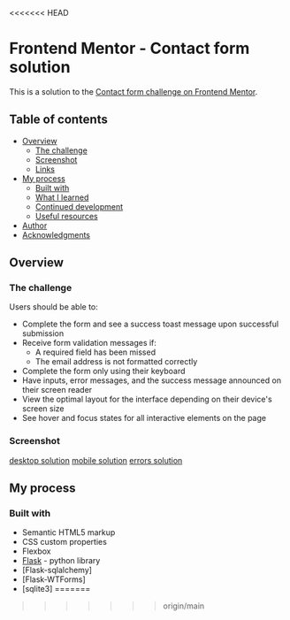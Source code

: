 <<<<<<< HEAD
# Frontend Mentor - Contact form solution

This is a solution to the [Contact form challenge on Frontend Mentor](https://www.frontendmentor.io/challenges/contact-form--G-hYlqKJj).
## Table of contents

- [Overview](#overview)
  - [The challenge](#the-challenge)
  - [Screenshot](#screenshot)
  - [Links](#links)
- [My process](#my-process)
  - [Built with](#built-with)
  - [What I learned](#what-i-learned)
  - [Continued development](#continued-development)
  - [Useful resources](#useful-resources)
- [Author](#author)
- [Acknowledgments](#acknowledgments)

## Overview

### The challenge

Users should be able to:

- Complete the form and see a success toast message upon successful submission
- Receive form validation messages if:
  - A required field has been missed
  - The email address is not formatted correctly
- Complete the form only using their keyboard
- Have inputs, error messages, and the success message announced on their screen reader
- View the optimal layout for the interface depending on their device's screen size
- See hover and focus states for all interactive elements on the page

### Screenshot

[desktop solution](./screenshot/desktop.png)
[mobile solution](./screenshot/mobile.png)
[errors solution](./screenshot/errors-preview.png)

## My process

### Built with

- Semantic HTML5 markup
- CSS custom properties
- Flexbox
- [Flask](https://flask.palletsprojects.com/en/3.0.x/) - python library
- [Flask-sqlalchemy]
- [Flask-WTForms]
- [sqlite3]
=======

>>>>>>> origin/main
